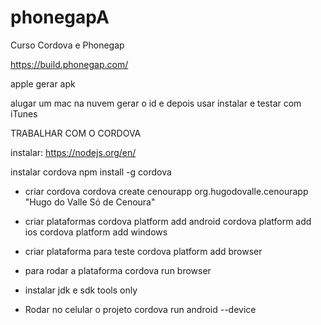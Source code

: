 # phonegapA
Curso Cordova e Phonegap

https://build.phonegap.com/

apple gerar apk

alugar um mac na nuvem gerar o id e depois usar instalar e testar com iTunes

TRABALHAR COM O CORDOVA

instalar:
https://nodejs.org/en/

instalar cordova
npm install -g cordova

- criar cordova
cordova create cenourapp org.hugodovalle.cenourapp "Hugo do Valle Só de Cenoura"

- criar plataformas 
cordova platform add android
cordova platform add ios
cordova platform add windows

- criar plataforma para teste
cordova platform add browser

- para rodar a plataforma
cordova run browser

- instalar jdk e sdk tools only

- Rodar no celular o projeto
cordova run android --device